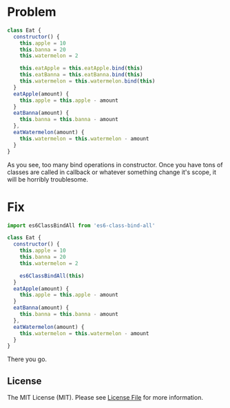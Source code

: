 # Problem

```js
class Eat {
  constructor() {
    this.apple = 10
    this.banna = 20
    this.watermelon = 2

    this.eatApple = this.eatApple.bind(this)
    this.eatBanna = this.eatBanna.bind(this)
    this.watermelon = this.watermelon.bind(this)
  }
  eatApple(amount) {
    this.apple = this.apple - amount
  }
  eatBanna(amount) {
    this.banna = this.banna - amount
  },
  eatWatermelon(amount) {
    this.watermelon = this.watermelon - amount
  }
}
```
As you see, too many bind operations in constructor. Once you have tons of classes
are called in callback or whatever something change it's scope, it will be horribly troublesome.

# Fix

```js
import es6ClassBindAll from 'es6-class-bind-all'

class Eat {
  constructor() {
    this.apple = 10
    this.banna = 20
    this.watermelon = 2

    es6ClassBindAll(this)
  }
  eatApple(amount) {
    this.apple = this.apple - amount
  }
  eatBanna(amount) {
    this.banna = this.banna - amount
  },
  eatWatermelon(amount) {
    this.watermelon = this.watermelon - amount
  }
}
```

There you go.

## License

The MIT License (MIT). Please see [License File](LICENSE.md) for more information.
